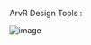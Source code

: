 ArvR Design Tools :

![image](https://user-images.githubusercontent.com/4626841/170675164-76f93aa8-1692-4b03-baaf-e893a6838c1a.png)


